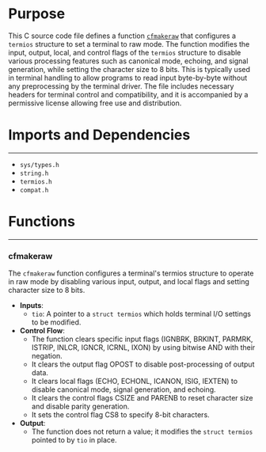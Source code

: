 # Purpose
This C source code file defines a function [`cfmakeraw`](#cfmakeraw) that configures a `termios` structure to set a terminal to raw mode. The function modifies the input, output, local, and control flags of the `termios` structure to disable various processing features such as canonical mode, echoing, and signal generation, while setting the character size to 8 bits. This is typically used in terminal handling to allow programs to read input byte-by-byte without any preprocessing by the terminal driver. The file includes necessary headers for terminal control and compatibility, and it is accompanied by a permissive license allowing free use and distribution.
# Imports and Dependencies

---
- `sys/types.h`
- `string.h`
- `termios.h`
- `compat.h`


# Functions

---
### cfmakeraw<!-- {{#callable:cfmakeraw}} -->
The `cfmakeraw` function configures a terminal's termios structure to operate in raw mode by disabling various input, output, and local flags and setting character size to 8 bits.
- **Inputs**:
    - `tio`: A pointer to a `struct termios` which holds terminal I/O settings to be modified.
- **Control Flow**:
    - The function clears specific input flags (IGNBRK, BRKINT, PARMRK, ISTRIP, INLCR, IGNCR, ICRNL, IXON) by using bitwise AND with their negation.
    - It clears the output flag OPOST to disable post-processing of output data.
    - It clears local flags (ECHO, ECHONL, ICANON, ISIG, IEXTEN) to disable canonical mode, signal generation, and echoing.
    - It clears the control flags CSIZE and PARENB to reset character size and disable parity generation.
    - It sets the control flag CS8 to specify 8-bit characters.
- **Output**:
    - The function does not return a value; it modifies the `struct termios` pointed to by `tio` in place.


